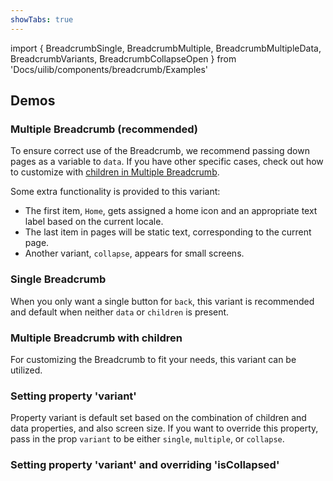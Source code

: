 ```yaml
---
showTabs: true
---
```


import {
BreadcrumbSingle,
BreadcrumbMultiple,
BreadcrumbMultipleData,
BreadcrumbVariants,
BreadcrumbCollapseOpen
} from 'Docs/uilib/components/breadcrumb/Examples'

## Demos

### Multiple Breadcrumb (recommended)

To ensure correct use of the Breadcrumb, we recommend passing down pages as a variable to `data`. If you have other specific cases, check out how to customize with [children in Multiple Breadcrumb](/uilib/components/breadcrumb/#multiple-breadcrumb-with-children).

<BreadcrumbMultipleData />

Some extra functionality is provided to this variant:

- The first item, `Home`, gets assigned a home icon and an appropriate text label based on the current locale.
- The last item in pages will be static text, corresponding to the current page.
- Another variant, `collapse`, appears for small screens.

### Single Breadcrumb

When you only want a single button for `back`, this variant is recommended and default when neither `data` or `children` is present.

<BreadcrumbSingle />

### Multiple Breadcrumb with children

For customizing the Breadcrumb to fit your needs, this variant can be utilized.

<BreadcrumbMultiple />

### Setting property 'variant'

Property variant is default set based on the combination of children and data properties, and also screen size.
If you want to override this property, pass in the prop `variant` to be either `single`, `multiple`, or `collapse`.

<BreadcrumbVariants />

### Setting property 'variant' and overriding 'isCollapsed'

<BreadcrumbCollapseOpen />
